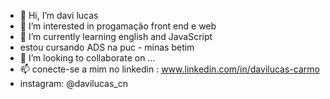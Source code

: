 - 👋 Hi, I’m davi lucas 
- 👀 I’m interested in progamação front end e web
- 🌱 I’m currently learning english and JavaScript
- estou cursando ADS na puc - minas betim
- 💞️ I’m looking to collaborate on ...
- 📫 conecte-se a mim no linkedin : www.linkedin.com/in/davilucas-carmo
- instagram: @davilucas_cn

<!---
davilucas156/davilucas156 is a ✨ special ✨ repository because its `README.md` (this file) appears on your GitHub profile.
You can click the Preview link to take a look at your changes.
--->
